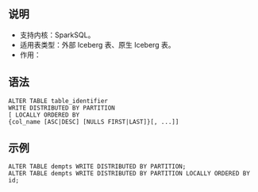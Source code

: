 ## 说明
- 支持内核：SparkSQL。
- 适用表类型：外部 Iceberg 表、原生 Iceberg 表。
- 作用：

## 语法
```
ALTER TABLE table_identifier 
WRITE DISTRIBUTED BY PARTITION  
[ LOCALLY ORDERED BY 
{col_name [ASC|DESC] [NULLS FIRST|LAST]}[, ...]] 
```


## 示例
```
ALTER TABLE dempts WRITE DISTRIBUTED BY PARTITION;
ALTER TABLE dempts WRITE DISTRIBUTED BY PARTITION LOCALLY ORDERED BY id;
```



